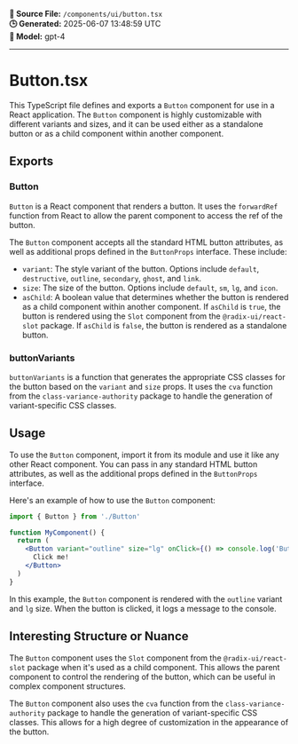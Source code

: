**📄 Source File:** `/components/ui/button.tsx`  
**🕒 Generated:** 2025-06-07 13:48:59 UTC  
**🤖 Model:** gpt-4

---

# Button.tsx

This TypeScript file defines and exports a `Button` component for use in a React application. The `Button` component is highly customizable with different variants and sizes, and it can be used either as a standalone button or as a child component within another component.

## Exports

### Button

`Button` is a React component that renders a button. It uses the `forwardRef` function from React to allow the parent component to access the ref of the button. 

The `Button` component accepts all the standard HTML button attributes, as well as additional props defined in the `ButtonProps` interface. These include:

- `variant`: The style variant of the button. Options include `default`, `destructive`, `outline`, `secondary`, `ghost`, and `link`.
- `size`: The size of the button. Options include `default`, `sm`, `lg`, and `icon`.
- `asChild`: A boolean value that determines whether the button is rendered as a child component within another component. If `asChild` is `true`, the button is rendered using the `Slot` component from the `@radix-ui/react-slot` package. If `asChild` is `false`, the button is rendered as a standalone button.

### buttonVariants

`buttonVariants` is a function that generates the appropriate CSS classes for the button based on the `variant` and `size` props. It uses the `cva` function from the `class-variance-authority` package to handle the generation of variant-specific CSS classes.

## Usage

To use the `Button` component, import it from its module and use it like any other React component. You can pass in any standard HTML button attributes, as well as the additional props defined in the `ButtonProps` interface.

Here's an example of how to use the `Button` component:

```jsx
import { Button } from './Button'

function MyComponent() {
  return (
    <Button variant="outline" size="lg" onClick={() => console.log('Button clicked!')}>
      Click me!
    </Button>
  )
}
```

In this example, the `Button` component is rendered with the `outline` variant and `lg` size. When the button is clicked, it logs a message to the console.

## Interesting Structure or Nuance

The `Button` component uses the `Slot` component from the `@radix-ui/react-slot` package when it's used as a child component. This allows the parent component to control the rendering of the button, which can be useful in complex component structures.

The `Button` component also uses the `cva` function from the `class-variance-authority` package to handle the generation of variant-specific CSS classes. This allows for a high degree of customization in the appearance of the button.